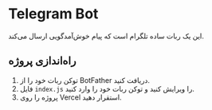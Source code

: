 # Telegram Bot

این یک ربات ساده تلگرام است که پیام خوش‌آمدگویی ارسال می‌کند.

## راه‌اندازی پروژه

1. توکن ربات خود را از BotFather دریافت کنید.
2. فایل `index.js` را ویرایش کنید و توکن ربات خود را وارد کنید.
3. پروژه را روی Vercel استقرار دهید.
